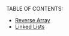 TABLE OF CONTENTS:

* [Reverse Array](https://github.com/yosh-401-advanced-javascript/lab-00/pull/2)
* [Linked Lists](https://travis-ci.com/yosh-401-advanced-javascript/lab-00.svg?branch=master)

